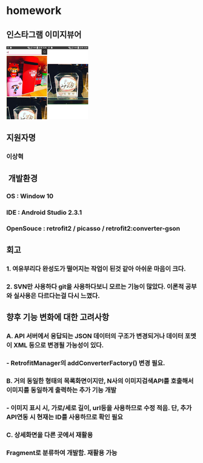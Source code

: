 # homework
## 인스타그램 이미지뷰어
![2](./2.png)![3](./3.png)
## 지원자명
### 이상혁
##  개발환경
### OS : Window 10
### IDE : Android Studio 2.3.1
### OpenSouce : retrofit2 / picasso / retrofit2:converter-gson
## 회고
### 1. 여유부리다 완성도가 떨어지는 작업이 된것 같아 아쉬운 마음이 크다.
### 2. SVN만 사용하다 git을 사용하다보니 모르는 기능이 많았다. 이론적 공부와 실사용은 다르다는걸 다시 느꼈다.

## 향후 기능 변화에 대한 고려사항

### A. API 서버에서 응답되는 JSON 데이터의 구조가 변경되거나 데이터 포멧이 XML 등으로 변경될 가능성이 있다. 
### - RetrofitManager의 addConverterFactory() 변경 필요.

### B. 거의 동일한 형태의 목록화면이지만, N사의 이미지검색API를 호출해서 이미지를 동일하게 출력하는 추가 기능 개발 
### - 이미지 표시 시, 가로/세로 길이, url등을 사용하므로 수정 적음. 단, 추가 API연동 시 현재는 ID를 사용하므로 확인 필요

### C. 상세화면을 다른 곳에서 재활용
### Fragment로 분류하여 개발함. 재활용 가능
